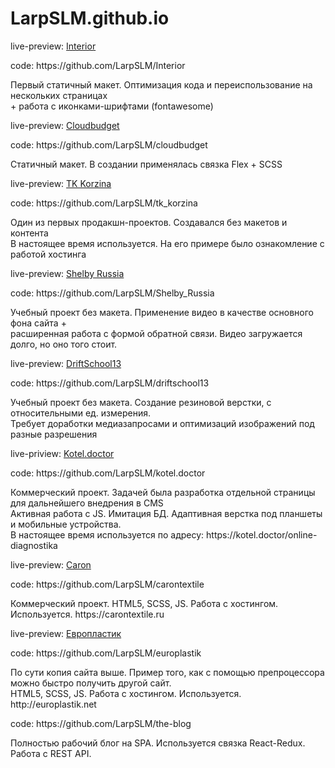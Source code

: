 # LarpSLM.github.io

live-preview: <a href="https://larpslm.github.io/Interior/">Interior</a>
<p>code: https://github.com/LarpSLM/Interior</p>
<p>Первый статичный макет. Оптимизация кода и переиспользование на нескольких страницах<br>
   + работа с иконками-шрифтами (fontawesome)</p>

live-preview: <a href="https://larpslm.github.io/cloudbudget/">Cloudbudget</a>
<p>code: https://github.com/LarpSLM/cloudbudget </p>
<p>Статичный макет. В создании применялась связка Flex + SCSS<p>

live-preview: <a href="https://larpslm.github.io/tk_korzina/">TK Korzina</a>
<p>code: https://github.com/LarpSLM/tk_korzina </p>
<p>Один из первых продакшн-проектов. Создавался без макетов и контента<br>
  В настоящее время используется. На его примере было ознакомление с работой хостинга</p>

live-preview: <a href="https://larpslm.github.io/Shelby_Russia/">Shelby Russia</a>
<p>code: https://github.com/LarpSLM/Shelby_Russia</p>
<p>Учебный проект без макета. Применение видео в качестве основного фона сайта +<br> 
  расширенная работа с формой обратной связи. Видео загружается долго, но оно того стоит.</p> 

live-preview: <a href="https://LarpSLM.github.io/driftschool13/">DriftSchool13</a>
<p>code: https://github.com/LarpSLM/driftschool13</p>
<p>Учебный проект без макета. Создание резиновой верстки, с относительными ед. измерения.<br>
  Требует доработки медиазапросами и оптимизаций изображений под разные разрешения</p>

live-priview: <a href="https://larpslm.github.io/kotel.doctor/">Kotel.doctor</a>
<p>code: https://github.com/LarpSLM/kotel.doctor</p>
<p>Коммерческий проект. Задачей была разработка отдельной страницы для дальнейшего внедрения в CMS<br>
  Активная работа с JS. Имитация БД. Адаптивная верстка под планшеты и мобильные устройства.<br>
  В настоящее время используется по адресу: https://kotel.doctor/online-diagnostika</p>

live-preview: <a href="https://larpslm.github.io/carontextile/">Caron</a>
<p>code: https://github.com/LarpSLM/carontextile</p>
<p>Коммерческий проект. HTML5, SCSS, JS. Работа с хостингом. Используется. https://carontextile.ru</p>

live-preview: <a href="https://larpslm.github.io/europlastik/">Европластик</a>
<p>code: https://github.com/LarpSLM/europlastik</p>
<p>По сути копия сайта выше. Пример того, как с помощью препроцессора можно быстро получить другой сайт.<br>
  HTML5, SCSS, JS. Работа с хостингом. Используется. http://europlastik.net</p>

<p>code: https://github.com/LarpSLM/the-blog</p>
<p>Полностью рабочий блог на SPA. Используется связка React-Redux. Работа с REST API.</p>

